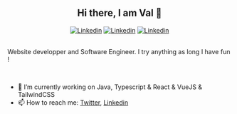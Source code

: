 <div align="center">
  <h2>Hi there, I am Val 👋</h2>
</div>

<div align="center">
  <a href="https://www.linkedin.com/in/valentine-lav/"><img src="https://img.shields.io/badge/linkedin-%230077B5.svg?&style=for-the-badge&logo=linkedin&logoColor=white" alt="Linkedin"/></a>
  <a href="https://codepen.io/vlav98"><img src="https://img.shields.io/badge/Codepen-000000?&style=for-the-badge&logo=codepen&logoColor=white" alt="Linkedin"/></a>
  <a href="https://twitter.com/vlav98"><img src="https://img.shields.io/badge/Twitter-1DA1F2?&style=for-the-badge&logo=twitter&logoColor=white" alt="Linkedin"/></a>
</div>
<br/>
<p>Website developper and Software Engineer. I try anything as long I have fun !</p>
<br />

- 🔭 I’m currently working on Java, Typescript & React & VueJS & TailwindCSS
- 📫 How to reach me: [Twitter](https://twitter.com/vlav98), [Linkedin](https://www.linkedin.com/in/valentine-lav/)
  <!--
**vlav98/vlav98** is a ✨ _special_ ✨ repository because its `README.md` (this file) appears on your GitHub profile.

Here are some ideas to get you started:

- 🔭 I’m currently working on ...
- 🌱 I’m currently learning Java
- 👯 I’m looking to collaborate on diverses projects
- 🤔 I’m looking for help with getting more experience
- 💬 Ask me about ...
- 📫 How to reach me: ...
- 😄 Pronouns: They/Them
- ⚡ Fun fact: ...
-->
